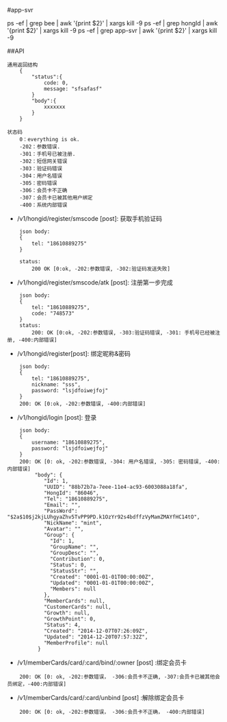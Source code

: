 #app-svr

ps -ef | grep bee | awk '{print $2}' | xargs kill -9
ps -ef | grep hongId | awk '{print $2}' | xargs kill -9
ps -ef | grep app-svr | awk '{print $2}' | xargs kill -9

##API
```
通用返回结构
    {
        "status":{
            code: 0,
            message: "sfsafasf"
        }
        "body":{
            xxxxxxx
        }
    }

状态码
    0：everything is ok.
    -202：参数错误.
    -301：手机号已被注册.
    -302：短信网关错误
    -303：验证码错误
    -304：用户名错误
    -305：密码错误
    -306：会员卡不正确
    -307：会员卡已被其他用户绑定
    -400：系统内部错误
```
* /v1/hongid/register/smscode [post]: 获取手机验证码
```
    json body:
    {
        tel: "18610889275"
    }

    status:
        200 OK [0:ok, -202:参数错误, -302:验证码发送失败]
```
* /v1/hongid/register/smscode/atk [post]: 注册第一步完成
```
    json body:
    {
        tel: "18610889275",
        code: "748573"
    }
    status:
        200: OK [0:ok, -202:参数错误, -303:验证码错误, -301: 手机号已经被注册, -400:内部错误]
```
* /v1/hongid/register[post]: 绑定昵称&密码
```
    json body:
    {
        tel: "18610889275",
        nickname: "sss",
        password: "lsjdfoiwejfoj"
    }
    200: OK [0:ok, -202:参数错误, -400:内部错误]
```
* /v1/hongid/login [post]: 登录
```
    json body:
    {
        username: "18610889275",
        password: "lsjdfoiwejfoj"
    }
    200: OK [0: ok, -202:参数错误, -304: 用户名错误, -305: 密码错误, -400:内部错误]
         "body": {
            "Id": 1,
            "UUID": "88b72b7a-7eee-11e4-ac93-6003088a18fa",
            "HongId": "86046",
            "Tel": "18610889275",
            "Email": "",
            "PassWord": "$2a$10$j2kjLUhgyaZhv5TvPP9PD.k1OzYr92s4bdffzVyMamZMAYfHC14tO",
            "NickName": "mint",
            "Avatar": "",
            "Group": {
              "Id": 1,
              "GroupName": "",
              "GroupDesc": "",
              "Contribution": 0,
              "Status": 0,
              "StatusStr": "",
              "Created": "0001-01-01T00:00:00Z",
              "Updated": "0001-01-01T00:00:00Z",
              "Members": null
            },
            "MemberCards": null,
            "CustomerCards": null,
            "Growth": null,
            "GrowthPoint": 0,
            "Status": 4,
            "Created": "2014-12-07T07:26:09Z",
            "Updated": "2014-12-20T07:57:32Z",
            "MemberProfile": null
          }
```
* /v1/memberCards/card/:card/bind/:owner [post] :绑定会员卡
```
    200: OK [0: ok, -202:参数错误， -306:会员卡不正确, -307:会员卡已被其他会员绑定，-400:内部错误]
```
* /v1/memberCards/card/:card/unbind [post] :解除绑定会员卡
```
    200: OK [0: ok, -202:参数错误， -306:会员卡不正确， -400:内部错误]
```